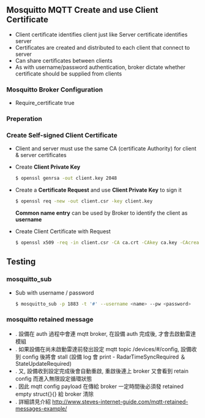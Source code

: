 ## Mosquitto MQTT Create and use Client Certificate

* Client certificate identifies client just like Server certificate identifies server
* Certificates are created and distributed to each client that connect to server
* Can share certificates between clients
* As with username/password authentication, broker dictate whether certificate should be supplied from clients

### Mosquitto Broker Configuration

* Require_certificate true



### Preperation



### Create Self-signed Client Certificate

* Client and server must use the same CA (certificate Authority) for client & server certificates

* Create **Client Private Key**

  ```bash
  $ openssl genrsa -out client.key 2048
  ```



* Create a **Certificate Request** and use **Client Private Key** to sign it

  ```bash
  $ openssl req -new -out client.csr -key client.key
  ```

  **Common name entry** can be used by Broker to identify the client as **username**

* Create Client Certificate with Request

  ```bash
  $ openssl x509 -req -in client.csr -CA ca.crt -CAkey ca.key -CAcreateserial -out client.crt -days 3650
  ```



## Testing

### mosquitto_sub

* Sub with username / password

  ```bash
  $ mosquitto_sub -p 1883 -t '#' --username <name> --pw <password>
  ```


### mosquitto retained message

* . 設備在 auth 過程中會連 mqtt broker, 在設備 auth 完成後, 才會去啟動雷達模組
* . 如果設備在尚未啟動雷達前發出設定 mqtt topic /devices/#/config, 設備收到 config 後將會 stall (設備 log 會 print - RadarTimeSyncRequired ＆ StateUpdateRequired)
* . 又, 設備收到設定完成後會自動重啟, 重啟後連上 broker 又會看到 retain config 而進入無限設定循環狀態
* . 因此 mqtt config payload 在傳給 broker 一定時間後必須發 retained empty struct{}{} 給 broker 清除
* . 詳細請見介紹 http://www.steves-internet-guide.com/mqtt-retained-messages-example/